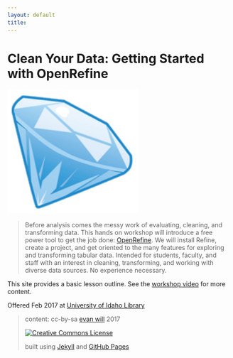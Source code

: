 ```yaml
---
layout: default
title:
---
```


# Clean Your Data: Getting Started with OpenRefine

![openrefine](images/refinegem.jpg)

> Before analysis comes the messy work of evaluating, cleaning, and transforming data. This hands on workshop will introduce a free power tool to get the job done: [OpenRefine](http://openrefine.org/index.html). We will install Refine, create a project, and get oriented to the many features for exploring and transforming tabular data. Intended for students, faculty, and staff with an interest in cleaning, transforming, and working with diverse data sources. No experience necessary.

This site provides a basic lesson outline. See the [workshop video](https://youtu.be/wGVtycv3SS0) for more content.

Offered Feb 2017 at [University of Idaho Library](http://www.lib.uidaho.edu/)

> content: cc-by-sa <a href="https://github.com/evanwill">evan will</a> 2017 
>
> <a href="http://creativecommons.org/licenses/by-sa/4.0/" rel="license"><img style="border-width: 0;" src="https://i.creativecommons.org/l/by-sa/4.0/88x31.png" alt="Creative Commons License" /></a>
>
> built using [Jekyll](https://jekyllrb.com/) and [GitHub Pages](https://pages.github.com/)
